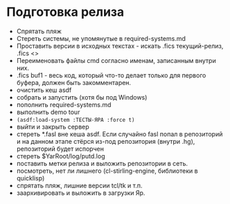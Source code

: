 Подготовка релиза
==============

- Спрятать пляж
- Стереть системы, не упомянутые в required-systems.md
- Проставить версии в исходных текстах - искать .fics текущий-релиз, .fics <<TRUNK>>
- Переименовать файлы cmd согласно именам, записанным внутри них. 
- .fics buf1 - весь код, который что-то делает только для первого буфера, должен быть закомментарен.
- очистить кеш asdf
- собрать и запустить (хотя бы под Windows)
- пополнить required-systems.md
- выполнить demo tour
- `(asdf:load-system :ТЕСТЫ-ЯРА :force t)`
- выйти и закрыть сервер
- стереть *.fasl вне кеша asdf. Если случайно fasl попал в репозиторий и на данном этапе стёрся из-под репозитория (внутри .hg), репозиторий будет испорчен
- стереть $YarRoot/log/putd.log
- поставить метки релиза и выложить репозитории в сеть.
- посмотреть, нет ли лишнего (cl-stirling-engine, библиотеки в quicklisp)
- спрятать пляж, лишние версии tcl/tk и т.п. 
- заархивировать и выложить в загрузки Яр.

